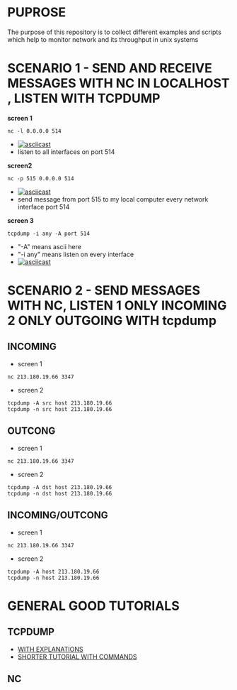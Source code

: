 # PUPROSE

The purpose of this repository is to collect different examples and scripts which help to monitor network and its throughput in unix systems





# SCENARIO 1 - SEND AND RECEIVE MESSAGES WITH NC IN LOCALHOST , LISTEN WITH TCPDUMP

**screen 1**
~~~
nc -l 0.0.0.0 514
~~~

+  [![asciicast](https://asciinema.org/a/YCUtYr7RdZ3BxlrTuu8VrtEVZ.png)](https://asciinema.org/a/YCUtYr7RdZ3BxlrTuu8VrtEVZ?speed=3)
+ listen to all interfaces on port 514

**screen2**
~~~
nc -p 515 0.0.0.0 514
~~~
+  [![asciicast](https://asciinema.org/a/kO5nFoE6Vw7z2VBA5IOGov3Vx.png)](https://asciinema.org/a/kO5nFoE6Vw7z2VBA5IOGov3Vx?speed=3)
+ send message from port 515 to my local computer every network interface port 514

**screen 3**
~~~
tcpdump -i any -A port 514
~~~
+ "-A" means ascii here
+ "-i any" means listen on every interface
+  [![asciicast](https://asciinema.org/a/OAYsRmexWqjPZXQduOSTtAuoK.png)](https://asciinema.org/a/OAYsRmexWqjPZXQduOSTtAuoK?speed=3)




# SCENARIO 2 - SEND MESSAGES WITH NC, LISTEN 1 ONLY INCOMING 2 ONLY OUTGOING WITH tcpdump

## INCOMING

+ screen 1
~~~
nc 213.180.19.66 3347
~~~
+ screen 2
~~~
tcpdump -A src host 213.180.19.66
tcpdump -n src host 213.180.19.66
~~~



## OUTCONG

+ screen 1
~~~
nc 213.180.19.66 3347
~~~
+ screen 2
~~~
tcpdump -A dst host 213.180.19.66
tcpdump -n dst host 213.180.19.66
~~~

## INCOMING/OUTCONG


+ screen 1
~~~
nc 213.180.19.66 3347
~~~
+ screen 2
~~~
tcpdump -A host 213.180.19.66
tcpdump -n host 213.180.19.66
~~~



# GENERAL GOOD TUTORIALS

## TCPDUMP  

+ [WITH EXPLANATIONS](https://hackertarget.com/tcpdump-examples/)
+ [SHORTER TUTORIAL WITH COMMANDS](https://www.rationallyparanoid.com/articles/tcpdump.html)

## NC
